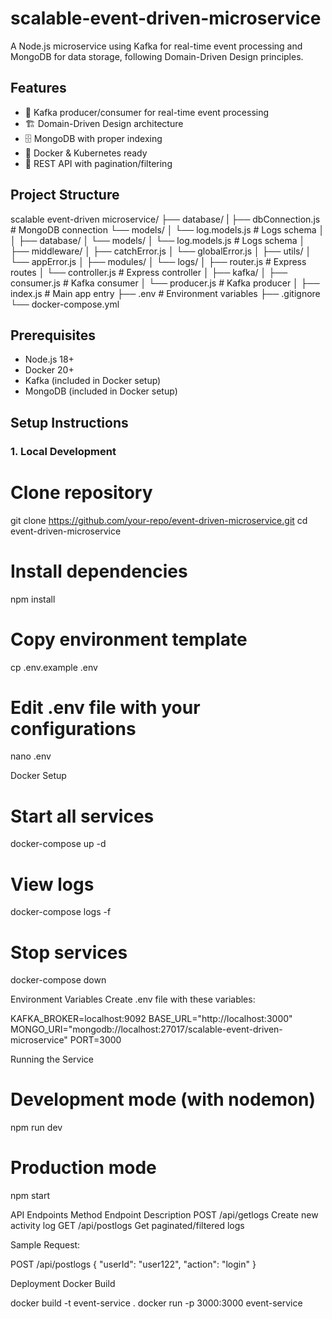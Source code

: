 ﻿# scalable-event-driven-microservice

 A Node.js microservice using Kafka for real-time event processing and MongoDB for data storage, following Domain-Driven Design principles.

 ## Features
- 🚀 Kafka producer/consumer for real-time event processing
- 🏗️ Domain-Driven Design architecture
- 🗄️ MongoDB with proper indexing
- 🐳 Docker & Kubernetes ready
- 📝 REST API with pagination/filtering

## Project Structure
scalable event-driven microservice/
├── database/
|     ├── dbConnection.js         # MongoDB connection
└── models/
│       └── log.models.js       # Logs schema
│           
│
├── database/
│   └── models/
│       └── log.models.js       # Logs schema
│
├── middleware/
│   ├── catchError.js
│   └── globalError.js
│
├── utils/
│   └── appError.js
│
├── modules/
│   └── logs/
│       ├── router.js           # Express routes
│       └── controller.js       # Express controller
│
├── kafka/
│   ├── consumer.js             # Kafka consumer
│   └── producer.js             # Kafka producer
│
├── index.js                    # Main app entry
├── .env                        # Environment variables
├── .gitignore
└── docker-compose.yml

## Prerequisites
- Node.js 18+
- Docker 20+
- Kafka (included in Docker setup)
- MongoDB (included in Docker setup)

  
## Setup Instructions

### 1. Local Development

# Clone repository
git clone https://github.com/your-repo/event-driven-microservice.git
cd event-driven-microservice

# Install dependencies
npm install

# Copy environment template
cp .env.example .env

# Edit .env file with your configurations
nano .env 


 Docker Setup
 
# Start all services
docker-compose up -d

# View logs
docker-compose logs -f

# Stop services
docker-compose down

 Environment Variables
Create .env file with these variables:

KAFKA_BROKER=localhost:9092
BASE_URL="http://localhost:3000"
MONGO_URI="mongodb://localhost:27017/scalable-event-driven-microservice"
PORT=3000

 Running the Service
# Development mode (with nodemon)
npm run dev

# Production mode
npm start

API Endpoints
Method	Endpoint	Description
POST	/api/getlogs	Create new activity log
GET	/api/postlogs	Get paginated/filtered logs

Sample Request:

POST /api/postlogs
{
  "userId": "user122",
  "action": "login"
}

Deployment
Docker Build

docker build -t event-service .
docker run -p 3000:3000 event-service



